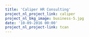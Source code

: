 ```yaml
---
title: 'Caliper HR Consulting'
project_nl_project_link: caliper
project_nl_bkg_image: business-5.jpg
date: '10-09-2016 00:00'
project_nl_project-link: tcan
---
```


